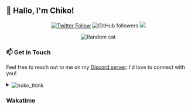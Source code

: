 ## 👋 Hallo, I'm Chiko!

<div align="center">

[![Twitter Follow](https://img.shields.io/twitter/follow/chikoxq?label=Follow)](https://twitter.com/intent/follow?screen_name=chikoxq)
![GitHub followers](https://img.shields.io/github/followers/chikof?label=Follow&style=social)
![](https://komarev.com/ghpvc/?username=chikof&color=blue)

</div>

<a href="https://cataas.com">
<img src="https://cataas.com/cat?type=square" align="right" width="300"alt="Random cat">
</a>

<div><picture><img src="https://raw.githubusercontent.com/carbon-language/carbon-lang/refs/heads/trunk/docs/images/bumper.png" alt=""></picture></div>

### 📫 Get in Touch
Feel free to reach out to me on my [Discord server](https://discord.gg/sejc7TnX6N). I'd love to connect with you!

<details>
<summary>
<img src="https://cdn3.emoji.gg/emojis/64203-noko-think.png" width="35px" height="35px" alt="noko_think" align="center">

### Wakatime
</summary>

<!--START_SECTION:waka-->
![Code Time](http://img.shields.io/badge/Code%20Time-2%2C278%20hrs%2033%20mins-blue)

![Profile Views](http://img.shields.io/badge/Profile%20Views-11-blue)

![Lines of code](https://img.shields.io/badge/From%20Hello%20World%20I%27ve%20Written-9.3%20million%20lines%20of%20code-blue)

**🐱 My GitHub Data** 

> 📦 65.8 kB Used in GitHub's Storage 
 > 
> 🏆 267 Contributions in the Year 2025
 > 
> 💼 Opted to Hire
 > 
> 📜 36 Public Repositories 
 > 
> 🔑 30 Private Repositories 
 > 
**I'm a Night 🦉** 

```text
🌞 Morning                924 commits         █░░░░░░░░░░░░░░░░░░░░░░░░   05.32 % 
🌆 Daytime                5487 commits        ████████░░░░░░░░░░░░░░░░░   31.58 % 
🌃 Evening                8120 commits        ████████████░░░░░░░░░░░░░   46.74 % 
🌙 Night                  2843 commits        ████░░░░░░░░░░░░░░░░░░░░░   16.36 % 
```
📅 **I'm Most Productive on Sunday** 

```text
Monday                   1983 commits        ███░░░░░░░░░░░░░░░░░░░░░░   11.41 % 
Tuesday                  1229 commits        ██░░░░░░░░░░░░░░░░░░░░░░░   07.07 % 
Wednesday                2456 commits        ████░░░░░░░░░░░░░░░░░░░░░   14.14 % 
Thursday                 2497 commits        ████░░░░░░░░░░░░░░░░░░░░░   14.37 % 
Friday                   3315 commits        █████░░░░░░░░░░░░░░░░░░░░   19.08 % 
Saturday                 2327 commits        ███░░░░░░░░░░░░░░░░░░░░░░   13.39 % 
Sunday                   3567 commits        █████░░░░░░░░░░░░░░░░░░░░   20.53 % 
```


📊 **This Week I Spent My Time On** 

```text
🕑︎ Time Zone: Europe/London

💬 Programming Languages: 
Rust                     4 hrs 18 mins       █████░░░░░░░░░░░░░░░░░░░░   21.37 % 
Nix                      3 hrs 50 mins       █████░░░░░░░░░░░░░░░░░░░░   19.01 % 
TypeScript               3 hrs 45 mins       █████░░░░░░░░░░░░░░░░░░░░   18.65 % 
YAML                     2 hrs 12 mins       ███░░░░░░░░░░░░░░░░░░░░░░   10.92 % 
Markdown                 1 hr 6 mins         █░░░░░░░░░░░░░░░░░░░░░░░░   05.47 % 

🔥 Editors: 
Neovim                   20 hrs 11 mins      █████████████████████████   100.00 % 

💻 Operating System: 
Linux                    20 hrs 11 mins      █████████████████████████   100.00 % 
```

**I Mostly Code in TypeScript** 

```text
TypeScript               32 repos            ██████████░░░░░░░░░░░░░░░   41.03 % 
Rust                     28 repos            █████████░░░░░░░░░░░░░░░░   35.90 % 
Lua                      3 repos             █░░░░░░░░░░░░░░░░░░░░░░░░   03.85 % 
Nix                      3 repos             █░░░░░░░░░░░░░░░░░░░░░░░░   03.85 % 
Python                   3 repos             █░░░░░░░░░░░░░░░░░░░░░░░░   03.85 % 
```




 Last Updated on 29/04/2025 01:06:40 UTC
<!--END_SECTION:waka-->

</details>

<!--
<p align="center">
     <a href="https://discord.gg/HhybNhchcC"><img src="https://invidget.switchblade.xyz/sejc7TnX6N" align="center" ><a>
</p> 
-->
